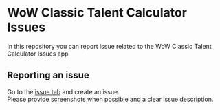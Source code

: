 # WoW Classic Talent Calculator Issues
In this repository you can report issue related to the WoW Classic Talent Calculator Issues app

## Reporting an issue

Go to the [issue tab](https://github.com/HalaszGergo123/WoW-Classic-Talent-Calculator-Issues/issues) and create an issue.  
Please provide screenshots when possible and a clear issue description.
